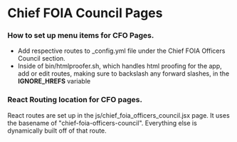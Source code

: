 # Chief FOIA Council Pages

### How to set up menu items for CFO Pages.
- Add respective routes to _config.yml file under the Chief FOIA Officers Council section.
- Inside of bin/htmlproofer.sh, which handles html proofing for the app, add or edit routes, making sure to backslash any forward slashes, in the **IGNORE_HREFS** variable

### React Routing location for CFO pages.
React routes are set up in the js/chief_foia_officers_council.jsx page.
It uses the basename of "chief-foia-officers-council". Everything else is dynamically built off of that route.
